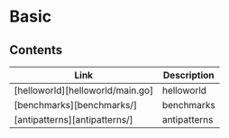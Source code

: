 # Basic

## Contents

| Link                             | Description  |
| -------------------------------- | ------------ |
| [helloworld][helloworld/main.go] | helloworld   |
| [benchmarks][benchmarks/]        | benchmarks   |
| [antipatterns][antipatterns/]    | antipatterns |
